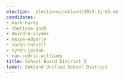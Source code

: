 ```yaml
---
election: _elections/oakland/2020-11-03.md
candidates:
- mark-hurty
- cherisse-gash
- deirdre-snyder
- maiya-edgerly
- saran-russell
- tyron-jordan
- van-cedric-williams
title: School Board District 3
label: Oakland Unified School District
---
```

